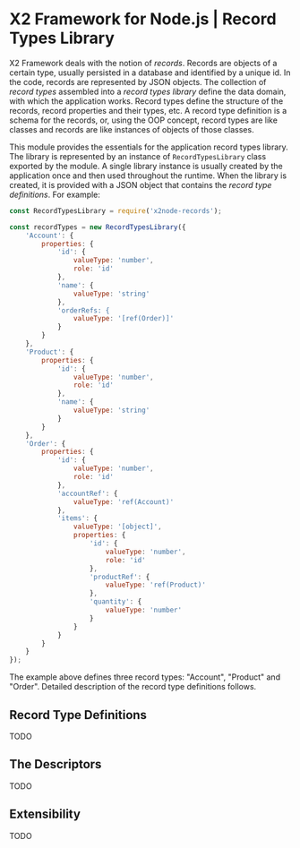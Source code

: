 # X2 Framework for Node.js | Record Types Library

X2 Framework deals with the notion of *records*. Records are objects of a certain type, usually persisted in a database and identified by a unique id. In the code, records are represented by JSON objects. The collection of *record types* assembled into a *record types library* define the data domain, with which the application works. Record types define the structure of the records, record properties and their types, etc. A record type definition is a schema for the records, or, using the OOP concept, record types are like classes and records are like instances of objects of those classes.

This module provides the essentials for the application record types library. The library is represented by an instance of `RecordTypesLibrary` class exported by the module. A single library instance is usually created by the application once and then used throughout the runtime. When the library is created, it is provided with a JSON object that contains the *record type definitions*. For example:

```javascript
const RecordTypesLibrary = require('x2node-records');

const recordTypes = new RecordTypesLibrary({
	'Account': {
		properties: {
			'id': {
				valueType: 'number',
				role: 'id'
			},
			'name': {
				valueType: 'string'
			},
			'orderRefs: {
				valueType: '[ref(Order)]'
			}
		}
	},
	'Product': {
		properties: {
			'id': {
				valueType: 'number',
				role: 'id'
			},
			'name': {
				valueType: 'string'
			}
		}
	},
	'Order': {
		properties: {
			'id': {
				valueType: 'number',
				role: 'id'
			},
			'accountRef': {
				valueType: 'ref(Account)'
			},
			'items': {
				valueType: '[object]',
				properties: {
					'id': {
						valueType: 'number',
						role: 'id'
					},
					'productRef': {
						valueType: 'ref(Product)'
					},
					'quantity': {
						valueType: 'number'
					}
				}
			}
		}
	}
});
```

The example above defines three record types: "Account", "Product" and "Order". Detailed description of the record type definitions follows.

## Record Type Definitions

TODO

## The Descriptors

TODO

## Extensibility

TODO
